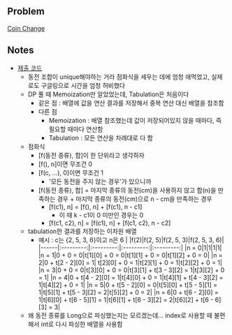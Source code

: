 ## Problem
[Coin Change](https://www.hackerrank.com/challenges/coin-change/problem)

## Notes
* [제출 코드](Solution.java)
    * 동전 조합이 unique해야하는 거라 점화식을 세우는 데에 엄청 애먹었고, 실제로도 구글링으로 시간을 엄청 허비했다
    * DP 풀 때 Memoization만 알았었는데, Tabulation은 처음이다
        * 같은 점 : 배열에 값을 연산 결과를 저장해서 중복 연산 대신 배열을 참조함
        * 다른 점
            * Memoization : 배열 참조했는데 값이 저장되어있지 않을 때마다, 즉 필요할 때마다 연산함
            * Tabulation : 모든 연산을 차례대로 다 함
    * 점화식
        * [f(동전 종류), 합]이 한 단위라고 생각하자
        * [f(), n]이면 무조건 0
        * [f(c, ...), 0]이면 무조건 1
            * '모든 동전을 주지 않는 경우'가 있으니까
        * [f(동전 종류), 합] = 마지막 종류의 동전(cm)을 사용하지 않고 합(n)을 만족하는 경우 + 마지막 종류의 동전(cm)으로 n - cm을 만족하는 경우
            * [f(c1), n] = [f(), n] + [f(c1), n - c1]
                * 이 때 k - c1이 0 미만인 경우는 0
            * [f(c1, c2), n] = [f(c1), n] + [f(c1, c2), n - c2]
    * tabulation한 결과를 저장하는 이차원 배열
        * 예시 : c는 {2, 5, 3, 6}이고 n은 6
            | |f(2)|f(2, 5)|f(2, 5, 3)|f(2, 5, 3, 6)|
            |------|:---------:|:---------:|:---------:|:---------:|
            |n = 0|1|1|1|1|
            |n = 1|0 + 0 = 0|t[1][0] + 0 = 0|t[1][1] + 0 = 0|t[1][2] + 0 = 0|
            |n = 2|0 + t[2 - 2][0] = 1| t[2][0] + 0 = 1|t[2][1] + 0 = 1|t[2][2] + 0 = 1|
            |n = 3|0 + 0 = 0|t[3][0] + 0 = 0|t[3][1] + t[3 - 3][2] = 1|t[3][2] + 0 = 1|
            |n = 4|0 + t[4 - 2][0] = 1|t[4][0] + 0 = 1|t[4][1] + t[4 - 3][2]  = 1|t[4][2] + 0 = 1|
            |n = 5|0 + t[5 - 2][0] = 0|t[5][0] + t[5 - 5][1] = 1|t[5][1] + t[5 - 3][2]  = 2|t[5][2] + 0 = 2|
            |n = 6|0 + t[6 - 2][0] = 1|t[6][0] + t[6 - 5][1] = 1|t[6][1] + t[6 - 3][2]  = 2|t[6][2] + t[6 - 6][3] = 3|
    * 왜 동전 종류를 Long으로 파싱했는지는 모르겠는데... index로 사용할 때 불편해서 int로 다시 파싱한 배열을 사용함